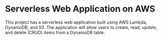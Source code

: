 # Serverless Web Application on AWS
This project has a serverless web application built using AWS Lambda, DynamoDB, and S3. The application will allow users to create, read, update, and delete (CRUD) items from a DynamoDB table.
